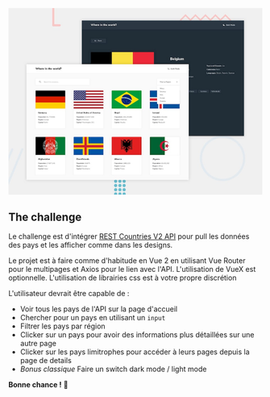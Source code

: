 ![Preview](./design/desktop-preview.jpg)

## The challenge

Le challenge est d'intégrer [REST Countries V2 API](https://restcountries.com/#api-endpoints-v2) pour pull les données des pays et les afficher comme dans les designs.

Le projet est à faire comme d'habitude en Vue 2 en utilisant Vue Router pour le multipages et Axios pour le lien avec l'API.
L'utilisation de VueX est optionnelle.
L'utilisation de librairies css est à votre propre discrétion

L'utilisateur devrait être capable de :

- Voir tous les pays de l'API sur la page d'accueil
- Chercher pour un pays en utilisant un `input`
- Filtrer les pays par région
- Clicker sur un pays pour avoir des informations plus détaillées sur une autre page
- Clicker sur les pays limitrophes pour accéder à leurs pages depuis la page de details
- *Bonus classique* Faire un switch dark mode / light mode

**Bonne chance !** 👾
